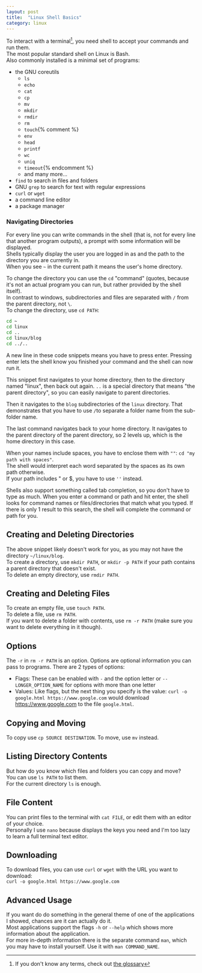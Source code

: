 ```yaml
---
layout: post
title:  "Linux Shell Basics"
category: linux
---
```


To interact with a terminal[^1], you need shell to accept your commands and run them.  
The most popular standard shell on Linux is Bash.  
Also commonly installed is a minimal set of programs:
- the GNU coreutils
    - `ls`
    - `echo`
    - `cat`
    - `cp`
    - `mv`
    - `mkdir`
    - `rmdir`
    - `rm`
    - `touch`{% comment %}
    - `env`
    - `head`
    - `printf`
    - `wc`
    - `uniq`
    - `timeout`{% endcomment %}
    - and many more...
- `find` to search in files and folders
- GNU `grep` to search for text with regular expressions
- `curl` or `wget`
- a command line editor
- a package manager

### Navigating Directories

For every line you can write commands in the shell (that is, not for every line that another program outputs), a prompt with some information will be displayed.  
Shells typically display the user you are logged in as and the path to the directory you are currently in.  
When you see `~` in the current path it means the user's home directory.  

To change the directory you can use the `cd` "command" (quotes, because it's not an actual program you can run, but rather provided by the shell itself).  
In contrast to windows, subdirectories and files are separated with `/` from the parent directory, not `\`.  
To change the directory, use `cd PATH`:
````bash
cd ~
cd linux
cd ..
cd linux/blog
cd ../..
````

A new line in these code snippets means you have  to press enter. Pressing enter lets the shell know you finished your command and the shell can now run it.  

This snippet first navigates to your home directory, then to the directory named "linux", then back out again.
`..` is a special directory that means "the parent directory", so you can easily navigate to parent directories.  

Then it navigates to the `blog` subdirectories of the `linux` directory. That demonstrates that you have to use `/`to separate a folder name from the sub-folder name.  

The last command navigates back to your home directory. It navigates to the parent directory of the parent directory, so 2 levels up, which is the home directory in this case.  

When your names include spaces, you have to enclose them with `""`: `cd "my path with spaces"`.  
The shell would interpret each word separated by the spaces as its own path otherwise.  
If your path includes \" or \$, you have to use `''` instead.

Shells also support something called tab completion, so you don't have to type as much.
When you enter a command or path and hit enter, the shell looks for command names or files/directories that match what you typed. If there is only 1 result to this search, the shell will complete the command or path for you.


## Creating and Deleting Directories

The above snippet likely doesn't work for you, as you may not have the directory `~/linux/blog`.  
To create a directory, use `mkdir PATH`, or `mkdir -p PATH` if your path contains a parent directory that doesn't exist.  
To delete an empty directory, use `rmdir PATH`.


## Creating and Deleting Files

To create an empty file, use `touch PATH`.  
To delete a file, use `rm PATH`.  
If you want to delete a folder with contents, use `rm -r PATH` (make sure you want to delete everything in it though).


## Options

The `-r` in `rm -r PATH` is an option. Options are optional information you can pass to programs. There are 2 types of options:
- Flags: These can be enabled with `-` and the option letter or `--LONGER_OPTION_NAME` for options with more than one letter
- Values: Like flags, but the next thing you specify is the value: `curl -o google.html https://www.google.com` would download https://www.google.com to  the file `google.html`.

## Copying and Moving

To copy use `cp SOURCE DESTINATION`.
To move, use `mv` instead.


## Listing Directory Contents

But how do you know which files and folders you can copy and move?  
You can use `ls PATH` to list them.  
For the current directory `ls` is enough.


## File Content

You can print files to the terminal with `cat FILE`, or edit them with an editor of your choice.  
Personally I use `nano` because displays the keys you need and I'm too lazy to learn a full terminal text editor.


## Downloading

To download files, you can use `curl` or `wget` with the URL you want to download:  
`curl -o google.html https://www.google.com`


## Advanced Usage

If you want do do something in the general theme of one of the applications I showed, chances are it can actually do it.  
Most applications support the flags `-h` or `--help` which shows more information about the application.  
For more in-depth information there is the separate command `man`, which you may have to install yourself.
Use it with `man COMMAND_NAME`.



[^1]: If you don't know any terms, check out [the glossary](/linux-glossary.html)

